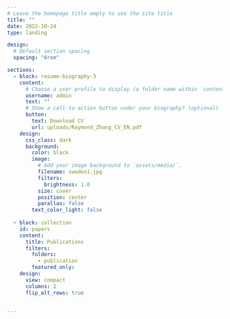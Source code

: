```yaml
---
# Leave the homepage title empty to use the site title
title: ""
date: 2022-10-24
type: landing

design:
  # Default section spacing
  spacing: "6rem"

sections:
  - block: resume-biography-3
    content:
      # Choose a user profile to display (a folder name within `content/authors/`)
      username: admin
      text: ""
      # Show a call-to-action button under your biography? (optional)
      button:
        text: Download CV
        url: uploads/Raymond_Zhang_CV_EN.pdf
    design:
      css_class: dark
      background:
        color: black
        image:
          # Add your image background to `assets/media/`.
          filename: sweden1.jpg
          filters:
            brightness: 1.0
          size: cover
          position: center
          parallax: false
        text_color_light: false
        
  - block: collection
    id: papers
    content:
      title: Publications
      filters:
        folders:
          - publication
        featured_only: 
    design:
      view: compact
      columns: 1
      flip_alt_rows: true

  
---
```

